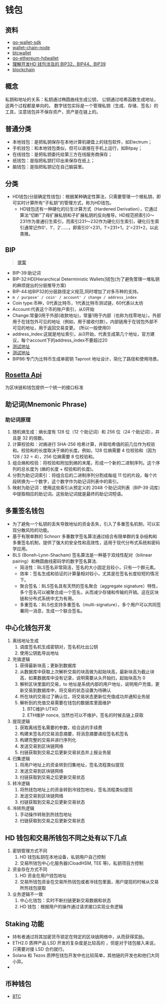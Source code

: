 # 钱包

## 资料
- [go-wallet-sdk](https://github.com/okx/go-wallet-sdk)
- [wallet-chain-node](https://github.com/dapplink-labs/wallet-chain-node)
- [btcwallet](https://github.com/btcsuite/btcwallet)
- [go-ethereum-hdwallet](https://github.com/miguelmota/go-ethereum-hdwallet)
- [理解开发HD 钱包涉及的 BIP32、BIP44、BIP39](https://learnblockchain.cn/2018/09/28/hdwallet/)
- [blockchain](https://www.blockchain.com/explorer)

## 概念
私钥和地址的关系：私钥通过椭圆曲线生成公钥， 公钥通过哈希函数生成地址，这两个过程都是单向的。
数字钱包实际是一个管理私钥（生成、存储、签名）的工具，注意钱包并不保存资产，资产是在链上的。

## 普通分类
- 本地钱包：是把私钥保存在本地计算机硬盘上的钱包软件，如Electrum；
- 手机钱包：和本地钱包类似，但可以直接在手机上运行，如Bitpay；
- 在线钱包：是把私钥委托给第三方在线服务商保存；
- 纸钱包：是指把私钥打印出来保存在纸上；
- 脑钱包：是指把私钥记在自己脑袋里。

## 分类

- HD钱包(分层确定性钱包)：根据某种确定性算法，只需要管理一个根私钥，即可实时计算所有“子私钥”的管理方式，称为HD钱包。
  - HD钱包还有一种硬化的衍生计算方式（Hardened Derivation），它通过算法“切断”了母扩展私钥和子扩展私钥的反向推导。HD规范把索引0～231作为普通衍生索引，而索引231～232作为硬化衍生索引，硬化衍生索引通常记作0'、1'、2'……，即索引0'=231，1'=231+1，2'=231+2，以此类推。

## BIP
> [提案](https://github.com/satoshilabs/slips/)
-  BIP-39:助记词
-  BIP-32:HD[Hierarchical Deterministic Wallets]钱包(为了避免管理一堆私钥的麻烦提出的分层推导方案)
-  BIP-44:给BIP32的分层路径定义规范,同时增加了对多币种的支持。
  - `m / purpose' / coin' / account' / change / address_index`
  - Coin type:币种，0代表比特币，1代表比特币测试链，60代表以太坊
  - Account:代表这个币的账户索引，从0开始
  - Change:常量0用于外部(收款地址)，常量1用于内部（也称为找零地址）。外部用于在钱包外可见的地址（例如，用于接收付款）。内部链用于在钱包外部不可见的地址，用于返回交易变更。 (所以一般使用0)
  - address_index:这就是地址索引，从0开始，代表生成第几个地址，官方建议，每个account下的address_index不要超过20
  - [测试地址](https://chaintool.tech/generateWallet/btcWallet)
  - [测试地址](https://iancoleman.io/bip39/#english)
- BIP86:专门为比特币生成单密钥 Taproot 地址设计，简化了路径和使用场景。

## [Rosetta Api](./Rosetta.md) 
为区块链和钱包提供一个统一的接口标准


## 助记词(Mnemonic Phrase)

### 助记词原理
1. 随机熵生成：熵长度有 128 位（12 个助记词）和 256 位（24 个助记词），并且是 32 的倍数。
1. 计算校验和：对熵进行 SHA-256 哈希计算，并取哈希值的前几位作为校验和。校验和的长度取决于熵的长度。例如，128 位熵需要 4 位校验和（因为 128 / 32 = 4），256 位熵需要 8 位校验和。
1. 组合熵和校验：将校验和附加到熵的末尾，形成一个新的二进制序列。这个序列的总长度为 (熵的长度 + 校验和的长度)。
1. 分割为助记词索引：将组合后的二进制序列分割成每组 11 位的片段，每个片段转换为一个数字，这个数字作为助记词列表中的索引。
1. 映射为助记词：使用这些索引从预定义的 2048 个助记词列表（BIP-39 词库）中提取相应的助记词。这些助记词就是最终的助记词短语。


## 多重签名钱包
- 为了避免一个私钥的丢失导致地址的资金丢失，引入了多重签名机制，可以实现分散风险的功能。
- 基于有限单群的 Schnorr 多重数字签名算法通过结合有限单群的复杂结构和多重签名机制，提供了强大的安全性和高效性，适用于现代分布式系统和密码学应用。
- BLS (Boneh-Lynn-Shacham) 签名算法是一种基于双线性配对（bilinear pairing）和椭圆曲线密码学的数字签名算法.
  - 简洁性：BLS签名非常简洁，签名的大小固定且较小，只有一个群元素。 
  - 效率：签名生成和验证的计算量相对较小，尤其是在签名长度较短的情况下。
  - 聚合签名：BLS签名具有天然的签名聚合（aggregate signature）特性，多个签名可以被聚合成一个签名，从而减少存储和传输的开销。这在区块链和分布式系统中尤为有用。
  - 多重签名：BLS也支持多重签名（multi-signature），多个用户可以共同签署同一消息，生成一个联合签名。


## 中心化钱包开发 
1. 离线地址生成
   1. 调度签名机生成密钥对，签名机吐出公钥
   2. 使用公钥匙导出地址
2. 充值逻辑
   1. 获得最新块高；更新到数据库
   2. 从数据库中获取上次解析交易的块高做为起始块高，最新块高为截止块高，如果数据库中没有记录，说明需要从头开始扫，起始块高为 0
   3. 解析区块里面的交易，to 地址是系统内部的用户地址，说明用户充值，更新交易到数据库中，将交易的状态设置为待确认
   4. 所在块的交易过了确认位，将交易状态更新位充值成功并通知业务层
   5. 解析到的充值交易需要在钱包的数据库里面维护
      1. BTC维护:UTXO
      2. ETH维护 nonce, 当然也可以不维护，签名的时候去链上获取
3. 提现逻辑
   1. 获取离线签名需要的参数，给合适的手续费
   2. 构建未签名的交易消息摘要，将消息摘要递给签名机签名
   3. 构建完整的交易并进行序列化
   4. 发送交易到区块链网络
   5. 扫链获取到交易之后更新交易状态并上报业务层
4. 归集逻辑
   1. 将用户地址上的资金转到归集地址，签名流程类似提现
   2. 发送交易到区块链网络
   3. 扫链获取到交易之后更新交易状态
5. 转冷逻辑
   1. 将热钱包地址上的资金转到冷钱包地址，签名流程类似提现
   2. 发送交易到区块链网络
   3. 扫链获取到交易之后更新交易状态
6. 冷转热逻辑
   1. 手动操作转账到热钱包地址
   2. 扫链获取到交易之后更新交易状态

## HD 钱包和交易所钱包不同之处有以下几点
1. 密钥管理方式不同
   1. HD 钱包私钥在本地设备，私钥用户自己控制
   2. 交易所钱包中心化服务器(CloadHSM, TEE 等)，私钥项目方控制
2. 资金存在方式不同
   1. HD 资金在用户钱包地址
   2. 交易所钱包资金在交易所热钱包或者冷钱包里面，用户提现的时候从交易所热钱包提取
3. 业务逻辑不一致
   1. 中心化钱包：实时不断扫链更新交易数据和状态
   2. HD 钱包：根据用户的操作通过请求接口实现业务逻辑


## Staking 功能
- 持有者通过将其加密货币锁定在特定的区块链网络中，从而获得奖励。
- ETH2.0 质押产品 LSD 开发的复杂度是比较高的 ，但是对于钱包接入来说，只需要对接 LSD 合约就行。
- Solana 和 Tezos 质押在钱包开发中也比较简单，其他链的开发也和他们大同小异。
- 


## 币种钱包

- [BTC](./coin/btc.md)

